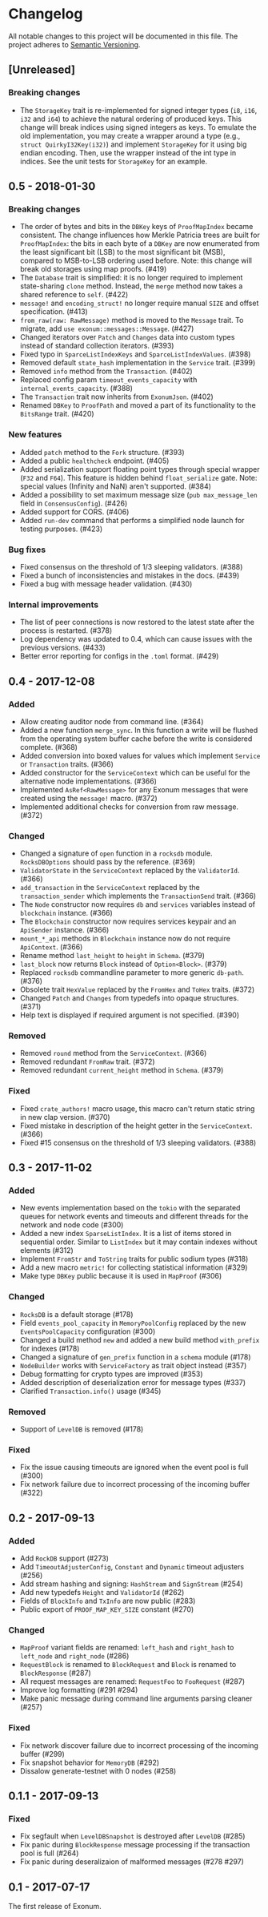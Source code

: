 # Changelog

All notable changes to this project will be documented in this file. The project adheres to
[Semantic Versioning](http://semver.org/spec/v2.0.0.html).

## [Unreleased]

### Breaking changes
- The `StorageKey` trait is re-implemented for signed integer types (`i8`, `i16`, `i32` and `i64`)
  to achieve the natural ordering of produced keys. This change will break indices using
  signed integers as keys. To emulate the old implementation, you may create a wrapper
  around a type (e.g., `struct QuirkyI32Key(i32)`) and implement `StorageKey` for it
  using big endian encoding. Then, use the wrapper instead of the int type in indices.
  See the unit tests for `StorageKey` for an example.

## 0.5 - 2018-01-30

### Breaking changes
- The order of bytes and bits in the `DBKey` keys of `ProofMapIndex` became consistent. The change influences how
  Merkle Patricia trees are built for `ProofMapIndex`: the bits in each byte of a `DBKey` are now enumerated from the
  least significant bit (LSB) to the most significant bit (MSB), compared to MSB-to-LSB ordering used before. Note:
  this change will break old storages using map proofs. (#419)
- The `Database` trait is simplified: it is no longer required to implement state-sharing `clone` method.
  Instead, the `merge` method now takes a shared reference to `self`. (#422)
- `message!` and `encoding_struct!` no longer require manual `SIZE` and offset specification. (#413)
- `from_raw(raw: RawMessage)`  method is moved to the `Message` trait. To migrate, add `use exonum::messages::Message`.
  (#427)
- Changed iterators over `Patch` and `Changes` data into custom types instead of standard collection iterators. (#393)
- Fixed typo in `SparceListIndexKeys` and `SparceListIndexValues`. (#398)
- Removed default `state_hash` implementation in the `Service` trait. (#399)
- Removed `info` method from the `Transaction`. (#402)
- Replaced config param `timeout_events_capacity` with `internal_events_capacity`. (#388)
- The `Transaction` trait now inherits from `ExonumJson`. (#402)
- Renamed `DBKey` to `ProofPath` and moved a part of its functionality to the `BitsRange` trait. (#420)

### New features
- Added `patch` method to the `Fork` structure. (#393)
- Added a public `healthcheck` endpoint. (#405)
- Added serialization support floating point types through special wrapper (`F32` and `F64`). This feature is hidden
  behind `float_serialize` gate. Note: special values (Infinity and NaN) aren't supported. (#384)
- Added a possibility to set maximum message size (`pub max_message_len` field in `ConsensusConfig`). (#426)
- Added support for CORS. (#406)
- Added `run-dev` command that performs a simplified node launch for testing purposes. (#423)

### Bug fixes
- Fixed consensus on the threshold of 1/3 sleeping validators. (#388)
- Fixed a bunch of inconsistencies and mistakes in the docs. (#439)
- Fixed a bug with message header validation. (#430)

### Internal improvements
- The list of peer connections is now restored to the latest state after the process is restarted. (#378)
- Log dependency was updated to 0.4, which can cause issues with the previous versions. (#433)
- Better error reporting for configs in the `.toml` format. (#429)

## 0.4 - 2017-12-08

### Added
- Allow creating auditor node from command line. (#364)
- Added a new function `merge_sync`. In this function a write will be flushed from the operating system buffer cache
  before the write is considered complete. (#368)
- Added conversion into boxed values for values which implement `Service` or `Transaction` traits. (#366)
- Added constructor for the `ServiceContext` which can be useful for the alternative node implementations. (#366)
- Implemented `AsRef<RawMessage>` for any Exonum messages that were created using the `message!` macro. (#372)
- Implemented additional checks for conversion from raw message. (#372)

### Changed
- Changed a signature of `open` function in a `rocksdb` module. `RocksDBOptions` should pass by the reference. (#369)
- `ValidatorState` in the `ServiceContext` replaced by the `ValidatorId`. (#366)
- `add_transaction` in the `ServiceContext` replaced by the `transaction_sender` which implements the `TransactionSend`
  trait. (#366)
- The `Node` constructor now requires `db` and `services` variables instead of `blockchain` instance. (#366)
- The `Blockchain` constructor now requires services keypair and an `ApiSender` instance. (#366)
- `mount_*_api` methods in `Blockchain` instance now do not require `ApiContext`. (#366)
- Rename method `last_height` to `height` in `Schema`. (#379)
- `last_block` now returns `Block` instead of `Option<Block>`. (#379)
- Replaced `rocksdb` commandline parameter to more generic `db-path`. (#376)
- Obsolete trait `HexValue` replaced by the `FromHex` and `ToHex` traits. (#372)
- Changed `Patch` and `Changes` from typedefs into opaque structures. (#371)
- Help text is displayed if required argument is not specified. (#390)

### Removed
- Removed `round` method from the `ServiceContext`. (#366)
- Removed redundant `FromRaw` trait. (#372)
- Removed redundant `current_height` method in `Schema`. (#379)

### Fixed
- Fixed `crate_authors!` macro usage, this macro can't return static string in new clap version. (#370)
- Fixed mistake in description of the height getter in the `ServiceContext`. (#366)
- Fixed #15 consensus on the threshold of 1/3 sleeping validators. (#388)

## 0.3 - 2017-11-02

### Added
- New events implementation based on the `tokio` with the separated queues for network events and timeouts and
  different threads for the network and node code (#300)
- Added a new index `SparseListIndex`. It is a list of items stored in sequential order. Similar to `ListIndex` but it
  may contain indexes without elements (#312)
- Implement `FromStr` and `ToString` traits for public sodium types (#318)
- Add a new macro `metric!` for collecting statistical information (#329)
- Make type `DBKey` public because it is used in `MapProof` (#306)

### Changed
- `RocksDB` is a default storage (#178)
- Field `events_pool_capacity` in `MemoryPoolConfig` replaced by the new `EventsPoolCapacity` configuration (#300)
- Changed a build method `new` and added a new build method `with_prefix` for indexes (#178)
- Changed a signature of `gen_prefix` function in a `schema` module (#178)
- `NodeBuilder` works with `ServiceFactory` as trait object instead (#357)
- Debug formatting for crypto types are improved (#353)
- Added description of deserialization error for message types (#337)
- Clarified `Transaction.info()` usage (#345)

### Removed
- Support of `LevelDB` is removed (#178)

### Fixed
- Fix the issue causing timeouts are ignored when the event pool is full (#300)
- Fix network failure due to incorrect processing of the incoming buffer (#322)

## 0.2 - 2017-09-13

### Added
- Add `RockDB` support (#273)
- Add `TimeoutAdjusterConfig`, `Constant` and `Dynamic` timeout adjusters (#256)
- Add stream hashing and signing: `HashStream` and `SignStream` (#254)
- Add new typedefs `Height` and `ValidatorId` (#262)
- Fields of `BlockInfo` and `TxInfo` are now public (#283)
- Public export of `PROOF_MAP_KEY_SIZE` constant (#270)

### Changed
- `MapProof` variant fields are renamed: `left_hash` and `right_hash` to `left_node` and
  `right_node` (#286)
- `RequestBlock` is renamed to `BlockRequest` and `Block` is renamed to `BlockResponse` (#287)
- All request messages are renamed: `RequestFoo` to `FooRequest` (#287)
- Improve log formatting (#291 #294)
- Make panic message during command line arguments parsing cleaner (#257)

### Fixed
- Fix network discover failure due to incorrect processing of the incoming buffer (#299)
- Fix snapshot behavior for `MemoryDB` (#292)
- Dissalow generate-testnet with 0 nodes (#258)

## 0.1.1 - 2017-09-13

### Fixed
- Fix segfault when `LevelDBSnapshot` is destroyed after `LevelDB` (#285)
- Fix panic during `BlockResponse` message processing if the transaction pool is full (#264)
- Fix panic during deseralizaion of malformed messages (#278 #297)

## 0.1 - 2017-07-17

The first release of Exonum.
